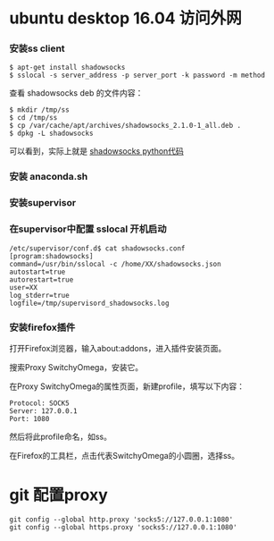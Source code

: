 # ubuntu desktop 16.04 访问外网


### 安装ss client

```
$ apt-get install shadowsocks
$ sslocal -s server_address -p server_port -k password -m method

```

查看 shadowsocks deb 的文件内容：

```
$ mkdir /tmp/ss
$ cd /tmp/ss
$ cp /var/cache/apt/archives/shadowsocks_2.1.0-1_all.deb .
$ dpkg -L shadowsocks
```

可以看到，实际上就是 [shadowsocks python代码](https://github.com/shadowsocks/shadowsocks/tree/master)



### 安装 anaconda.sh

### 安装supervisor

### 在supervisor中配置 sslocal 开机启动

```
/etc/supervisor/conf.d$ cat shadowsocks.conf
[program:shadowsocks]
command=/usr/bin/sslocal -c /home/XX/shadowsocks.json
autostart=true
autorestart=true
user=XX
log_stderr=true
logfile=/tmp/supervisord_shadowsocks.log

```



### 安装firefox插件

打开Firefox浏览器，输入about:addons，进入插件安装页面。

搜索Proxy SwitchyOmega，安装它。

在Proxy SwitchyOmega的属性页面，新建profile，填写以下内容：

```
Protocol: SOCK5
Server: 127.0.0.1
Port: 1080
```

然后将此profile命名，如ss。

在Firefox的工具栏，点击代表SwitchyOmega的小圆圈，选择ss。


# git 配置proxy

```
git config --global http.proxy 'socks5://127.0.0.1:1080'
git config --global https.proxy 'socks5://127.0.0.1:1080'
```

